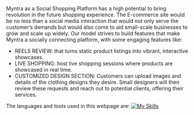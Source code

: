 Myntra as a Social Shopping Platform has a high potential to bring revolution in the future shopping experience. The E-commerce site would be no less than a social media interaction that would not only serve the customer’s demands but would also come to aid small-scale businesses to grow and scale up widely.
Our model strives to build features that make Myntra a socially connecting platform, with some engaging features like: 
  - REELS REVIEW: that turns static product listings into vibrant, interactive showcases. 
  - LIVE SHOPPING: host live shopping sessions where products are showcased in real time.
  - CUSTOMIZED DESIGN SECTION: Customers can upload images and details of the clothing designs they desire. Small designers will then review these requests and reach out to potential clients, offering their services.

The languages and tools used in this webpage are:
[![My Skills](https://skillicons.dev/icons?i=js,html,css,javascript,react,firebase)](https://skillicons.dev)

